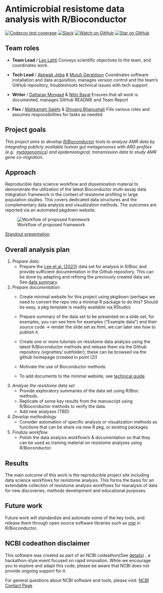 
<!-- README.md is generated from README.Rmd. Please edit that file -->

# Antimicrobial resistome data analysis with R/Bioconductor

<!-- badges: start -->

[![Codecov test
coverage](https://codecov.io/gh/NCBI-Codeathons/amr-2024-team-lahti/branch/main/graph/badge.svg)](https://codecov.io/gh/NCBI-Codeathons/amr-2024-team-lahti?branch=main)
[![Slack](https://img.shields.io/badge/Slack-Join-blue.svg?logo=slack)](https://ncbiamrcodeathon.slack.com/x-p7700037081187-7765806765012-7763213820995/archives/C07L5HA3UFR)
[![Watch on
GitHub](https://img.shields.io/github/watchers/NCBI-Codeathons/amr-2024-team-lahti.svg?style=social)](https://github.com/NCBI-Codeathons/amr-2024-team-lahti/watchers)
[![Star on
GitHub](https://img.shields.io/github/stars/NCBI-Codeathons/amr-2024-team-lahti.svg?style=social)](https://github.com/NCBI-Codeathons/amr-2024-team-lahti/stargazers)
<!-- badges: end -->

## Team roles

- **Team Lead** / [Leo Lahti](https://github.com/antagomir) Conveys
  scientific objectives to the team, and coordinates work.

- **Tech Lead** / [Akewak Jeba](https://github.com/ake123) & [Muluh
  Geraldson](https://github.com/Daenarys8) Coordinates software
  installation and data acquisition, manages version control and the
  team’s GitHub repository, troubleshoots technical issues with tech
  support

- **Writer** / [Dattaray Mongad](https://github.com/microDM) & [Nitin
  Bayal](https://github.com/nixonbyl) Ensures that all work is
  documented, manages GitHub README and Team Report

- **Flex** / [Mahkameh Salehi](https://github.com/mahkamehsalehi) &
  [Shivang Bhanushali](https://github.com/ShivangPB) Fills various roles
  and assumes responsibilities for tasks as needed

## Project goals

*This project aims to develop
[R/Bioconductor](https://www.bioconductor.org/) tools to analyze AMR
data by integrating publicly available human gut metagenomes with ARG
profiles (e.g. 
[metagenomics](https://www.nature.com/subjects/metagenomics)) and
epidemiological, transmission data to study AMR gene co-migration.*

## Approach

Reproducible data science workflow and dissemination material to
demonstrate the utilization of the latest Bioconductor multi-assay data
integration framework in the context of resistome profiling in large
population studies. This covers dedicated data structures and the
complementary data analysis and visualization methods. The outcomes are
reported via an automated pkgdown website.

<figure>
<img src="articles/images/workflow.jpeg"
alt="Workflow of proposed framework" />
<figcaption aria-hidden="true">Workflow of proposed
framework</figcaption>
</figure>

[Standout presentation](/standouts/standout-day1.odp)

## Overall analysis plan

1.  *Prepare data*
    - Prepare the [Lee et
      al. (2023)](https://github.com/microbiome/data/tree/main/Lee2023)
      data set for analysis in R/Bioc and provide sufficient
      documentation in the Github repository. This can be done by
      adapting and refining the previously created data set. See [data
      summary](https://ncbi-codeathons.github.io/amr-2024-team-lahti/articles/data_summary.html).
2.  *Prepare documentation*
    - Create minimal website for this project using pkgdown (perhaps we
      need to convert the repo into a minimal R package to do this?
      Should be easy, a pkg template is readily available via RStudio)

    - Prepare summary of the data set to be presented on a slide set;
      for examples, you can see here for examples (“Example data”) and
      their source code -\> render the slide set as html, we can later
      see how to publish it.

    - Create one or more tutorials on resistome data analysis using the
      latest R/Bioconductor methods and release them via the Github
      repository (vignettes/ subfolder); these can be browsed via the
      github homepage (created in point (2))

    - Motivate the use of Bioconductor methods.

    - To add documents to the minimal website, see [technical
      guide](https://ncbi-codeathons.github.io/amr-2024-team-lahti/articles/addqmd.html)
3.  *Analyse the resistome data set*
    - Provide exploratory summaries of the data set using R/Bioc
      methods.
    - Replicate of some key results from the manuscript using
      R/Bioconductor methods to verify the data.
    - Add new analyses (TBD)
4.  *Develop methodology*
    - Consider automation of specific analysis or visualization methods
      as functions that can be share via new R pkg, or existing
      packages.
5.  *Finalize workflow*
    - Polish the data analysis workflow/s & documentation so that they
      can be used as training material on resistome analyses using
      R/Bioconductor.

## Results

The main outcome of this work is the reproducible project site including
data science workflows for resistome analysis. This forms the basis for
an extendable collection of resistome analysis workflows for reanalysis
of data for new discoveries, methods development and educational
purposes.

## Future work

Future work will standardize and automate some of the key tools, and
release them through open source software libraries such as
*[mia](https://microbiome.github.io/mia/)* in R/Bioconductor.

## NCBI codeathon disclaimer

This software was created as part of an NCBI codeathon(See
[details](https://www.nlm.nih.gov/ncbi/workshops/2024-09_AMR-Codeathon/codeathon-details.html))
, a hackathon-style event focused on rapid innovation. While we
encourage you to explore and adapt this code, please be aware that NCBI
does not provide ongoing support for it.

For general questions about NCBI software and tools, please visit: [NCBI
Contact Page](https://www.ncbi.nlm.nih.gov/home/about/contact/)
